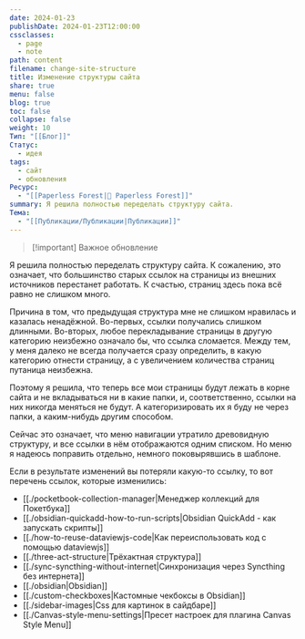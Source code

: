 ```yaml
---
date: 2024-01-23
publishDate: 2024-01-23T12:00:00
cssclasses:
  - page
  - note
path: content
filename: change-site-structure
title: Изменение структуры сайта
share: true
menu: false
blog: true
toc: false
collapse: false
weight: 10
Тип: "[[Блог]]"
Статус:
  - идея
tags:
  - сайт
  - обновления
Ресурс:
  - "[[Paperless Forest|🌱 Paperless Forest]]"
summary: Я решила полностью переделать структуру сайта.
Тема:
  - "[[Публикации/Публикации|Публикации]]"
---
```


> [!important] Важное обновление

Я решила полностью переделать структуру сайта. К сожалению, это означает, что большинство старых ссылок на страницы из внешних источников перестанет работать. К счастью, страниц здесь пока всё равно не слишком много.

Причина в том, что предыдущая структура мне не слишком нравилась и казалась ненадёжной. Во-первых, ссылки получались слишком длинными. Во-вторых, любое перекладывание страницы в другую категорию неизбежно означало бы, что ссылка сломается. Между тем, у меня далеко не всегда получается сразу определить, в какую категорию отнести страницу, а с увеличением количества страниц путаница неизбежна.

Поэтому я решила, что теперь все мои страницы будут лежать в корне сайта и не вкладываться ни в какие папки, и, соответственно, ссылки на них никогда меняться не будут. А категоризировать их я буду не через папки, а каким-нибудь другим способом.

Сейчас это означает, что меню навигации утратило древовидную структуру, и все ссылки в нём отображаются одним списком. Но меню я надеюсь поправить отдельно, немного поковырявшись в шаблоне.

Если в результате изменений вы потеряли какую-то ссылку, то вот перечень ссылок, которые изменились:

- [[./pocketbook-collection-manager|Менеджер коллекций для Покетбука]]
- [[./obsidian-quickadd-how-to-run-scripts|Obsidian QuickAdd - как запускать скрипты]]
- [[./how-to-reuse-dataviewjs-code|Как переиспользовать код с помощью dataviewjs]]
- [[./three-act-structure|Трёхактная структура]]
- [[./sync-syncthing-without-internet|Синхронизация через Syncthing без интернета]]
- [[./obsidian|Obsidian]]
- [[./custom-checkboxes|Кастомные чекбоксы в Obsidian]]
- [[./sidebar-images|Css для картинок в сайдбаре]]
- [[./Canvas-style-menu-settings|Пресет настроек для плагина Canvas Style Menu]]

